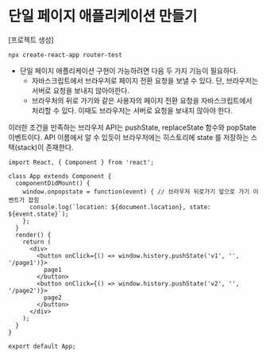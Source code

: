 # 단일 페이지 애플리케이션 만들기

[프로젝트 생성]
```
npx create-react-app router-test 
```

* 단일 페이지 애플리케이션 구현이 가능하려면 다음 두 가지 기능이 필요하다.
  * 자바스크립트에서 브라우저로 페이지 전환 요청을 보낼 수 있다. 단, 브라우저는 서버로 요청을 보내지 않아야한다.
  * 브라우처의 뒤로 가기와 같은 사용자의 페이지 전환 요청을 자바스크립트에서 처리할 수 있다. 이때도 브라우저는 서버로 요청을 보내지 않아야 한다. 
   
이러한 조건을 만족하는 브라우저 API는 
pushState, replaceState 함수와 popState 이벤트이다. 
API 이름에서 알 수 있듯이 브라우저에는 히스토리에 state 를 저장하는 스택(stack)이 존재한다.


```
import React, { Component } from 'react';

class App extends Component {
  componentDidMount() {
    window.onpopstate = function(event) { // 브라우저 뒤로가기 앞으로 가기 이벤트가 잡힘
      console.log(`location: ${document.location}, state: ${event.state}`);
    };
  }
  render() {
    return (
      <div>
        <button onClick={() => window.history.pushState('v1', '', '/page1')}>
          page1
        </button>
        <button onClick={() => window.history.pushState('v2', '', '/page2')}>
          page2
        </button>
      </div>
    );
  }
}

export default App;
```

